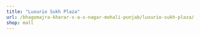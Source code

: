 ```yaml
---
title: "Luxurio Sukh Plaza"
url: /bhagomajra-kharar-s-a-s-nagar-mohali-punjab/luxurio-sukh-plaza/
shop: mall
---
```

